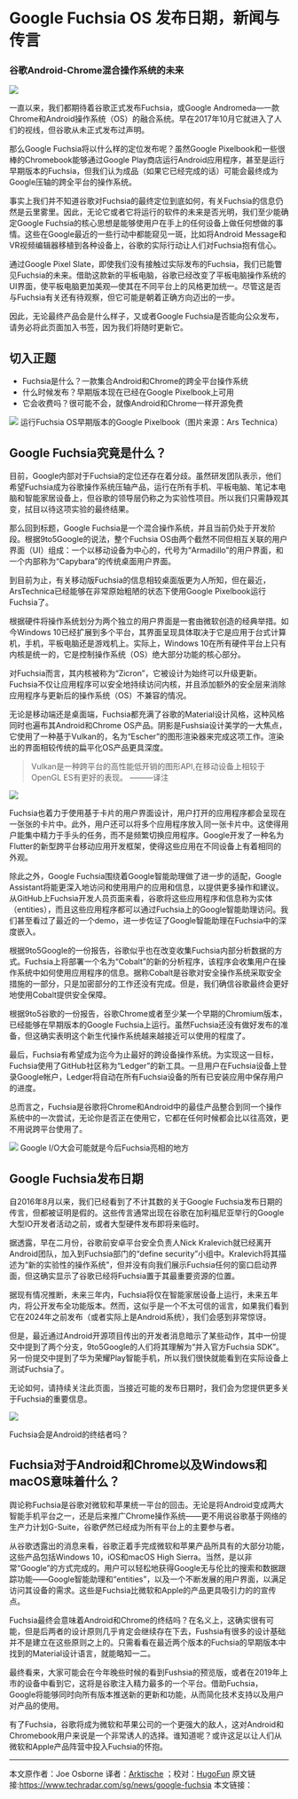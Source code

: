 # Google Fuchsia OS 发布日期，新闻与传言
### 谷歌Android-Chrome混合操作系统的未来

![](https://cdn.mos.cms.futurecdn.net/hRqGxFF2CZZJ4rEvjC27Uk-970-80.jpg)
 
一直以来，我们都期待着谷歌正式发布Fuchsia，或Google Andromeda—一款Chrome和Android操作系统（OS）的融合系统。早在2017年10月它就进入了人们的视线，但谷歌从未正式发布过声明。

那么Google Fuchsia将以什么样的定位发布呢？虽然Google Pixelbook和一些很棒的Chromebook能够通过Google Play商店运行Android应用程序，甚至是运行早期版本的Fuchsia，但我们认为成品（如果它已经完成的话）可能会最终成为Google压轴的跨全平台的操作系统。

事实上我们并不知道谷歌对Fuchsia的最终定位到底如何，有关Fuchsia的信息仍然是云里雾里。因此，无论它或者它将运行的软件的未来是否光明，我们至少能确定Google Fuchsia的核心思想是能够使用户在手上的任何设备上做任何想做的事情。这些在Google最近的一些行动中都能窥见一斑，比如将Android Message和VR视频编辑器移植到各种设备上，谷歌的实际行动让人们对Fuchsia抱有信心。

通过Google Pixel Slate，即使我们没有接触过实际发布的Fuchsia，我们已能瞥见Fuchsia的未来。借助这款新的平板电脑，谷歌已经改变了平板电脑操作系统的UI界面，使平板电脑更加美观—使其在不同平台上的风格更加统一。尽管这是否与Fuchsia有关还有待观察，但它可能是朝着正确方向迈出的一步。

因此，无论最终产品会是什么样子，又或者Google Fuchsia是否能向公众发布，请务必将此页面加入书签，因为我们将随时更新它。

## 切入正题

* Fuchsia是什么？一款集合Android和Chrome的跨全平台操作系统
* 什么时候发布？早期版本现在已经在Google Pixelbook上可用
* 它会收费吗？很可能不会，就像Android和Chrome一样开源免费

![](https://cdn.mos.cms.futurecdn.net/by9zV74tBzsBeoHUq8vWRF-650-80.jpg)
运行Fuchsia OS早期版本的Google Pixelbook（图片来源：Ars Technica）

## Google Fuchsia究竟是什么？

目前，Google内部对于Fuchsia的定位还存在着分歧。虽然研发团队表示，他们希望Fuchsia成为谷歌操作系统压轴产品，运行在所有手机、平板电脑、笔记本电脑和智能家居设备上，但谷歌的领导层仍称之为实验性项目。所以我们只需静观其变，拭目以待这项实验的最终结果。

那么回到标题，Google Fuchsia是一个混合操作系统，并且当前仍处于开发阶段。根据9to5Google的说法，整个Fuchsia OS由两个截然不同但相互关联的用户界面（UI）组成：一个以移动设备为中心的，代号为“Armadillo”的用户界面，和一个内部称为“Capybara”的传统桌面用户界面。

到目前为止，有关移动版Fuchsia的信息相较桌面版更为人所知，但在最近，ArsTechnica已经能够在非常原始粗陋的状态下使用Google Pixelbook运行Fuchsia了。 

根据硬件将操作系统划分为两个独立的用户界面是一套由微软创造的经典举措。如今Windows 10已经扩展到多个平台，其界面呈现具体取决于它是应用于台式计算机，手机，平板电脑还是游戏机上。实际上，Windows 10在所有硬件平台上只有内核是统一的，它是控制操作系统（OS）绝大部分功能的核心部分。

对Fuchsia而言，其内核被称为“Zicron”，它被设计为始终可以升级更新。Fuchsia不仅让应用程序可以安全地持续访问内核，并且添加额外的安全层来消除应用程序与更新后的操作系统（OS）不兼容的情况。

无论是移动端还是桌面端，Fuchsia都充满了谷歌的Material设计风格，这种风格同时也遍布其Android和Chrome OS产品。阴影是Fushsia设计美学的一大焦点，它使用了一种基于Vulkan的，名为“Escher”的图形渲染器来完成这项工作。渲染出的界面相较传统的扁平化OS产品更具深度。

> Vulkan是一种跨平台的高性能低开销的图形API,在移动设备上相较于OpenGL ES有更好的表现。 ———译注

![](https://cdn.mos.cms.futurecdn.net/HbYTJFEiZxTfzHw6cTuSyb-650-80.jpg)

Fuchsia也着力于使用基于卡片的用户界面设计，用户打开的应用程序都会呈现在一张张的卡片中。此外，用户还可以将多个应用程序放入同一张卡片中。这使得用户能集中精力于手头的任务，而不是频繁切换应用程序。Google开发了一种名为Flutter的新型跨平台移动应用开发框架，使得这些应用在不同设备上有着相同的外观。

除此之外，Google Fuchsia围绕着Google智能助理做了进一步的适配，Google Assistant将能更深入地访问和使用用户的应用和信息，以提供更多操作和建议。从GitHub上Fuchsia开发人员页面来看，谷歌将这些应用程序和信息称为实体（entities），而且这些应用程序都可以通过Fuchsia上的Google智能助理访问。我们甚至看过了最近的一个demo，进一步佐证了Google智能助理在Fuchsia中的深度嵌入。

根据9to5Google的一份报告，谷歌似乎也在改变收集Fuchsia内部分析数据的方式。Fuchsia上将部署一个名为“Cobalt”的新的分析程序，该程序会收集用户在操作系统中如何使用应用程序的信息。据称Cobalt是谷歌对安全操作系统采取安全措施的一部分，只是加密部分的工作还没有完成。但是，我们确信谷歌最终会更好地使用Cobalt提供安全保障。

根据9to5谷歌的一份报告，谷歌Chrome或者至少某一个早期的Chromium版本，已经能够在早期版本的Google Fuchsia上运行。虽然Fuchsia还没有做好发布的准备，但这确实表明这个新生代操作系统越来越接近可以使用的程度了。

最后，Fuchsia有希望成为迄今为止最好的跨设备操作系统。为实现这一目标，Fuchsia使用了GitHub社区称为“Ledger”的新工具。一旦用户在Fuchsia设备上登录Google帐户，Ledger将自动在所有Fuchsia设备的所有已安装应用中保存用户的进度。

总而言之，Fuchsia是谷歌将Chrome和Android中的最佳产品整合到同一个操作系统中的一次尝试，无论你是否正在使用它，它都在任何时候都会比以往高效，更不用说跨平台使用了。

![](https://cdn.mos.cms.futurecdn.net/fxydjj4gT6cVRrcndtYnSF-650-80.jpg)
Google I/O大会可能就是今后Fuchsia亮相的地方

## Google Fuchsia发布日期

自2016年8月以来，我们已经看到了不计其数的关于Google Fuchsia发布日期的传言，但都被证明是假的。这些传言通常出现在谷歌在加利福尼亚举行的Google大型IO开发者活动之前，或者大型硬件发布即将来临时。

据透露，早在二月份，谷歌前安卓平台安全负责人Nick Kralevich就已经离开Android团队，加入到Fuchsia部门的“define security”小组中。Kralevich将其描述为“新的实验性的操作系统”，但并没有向我们展示Fuchsia任何的窗口启动界面，但这确实显示了谷歌已经将Fuchsia置于其最重要资源的位置。

据现有情况推断，未来三年内，Fuchsia将仅在智能家居设备上运行，未来五年内，将公开发布全功能版本。然而，这似乎是一个不太可信的谣言，如果我们看到它在2024年之前发布（或者实际上是Android系统），我们会感到非常惊讶。

但是，最近通过Android开源项目传出的开发者消息暗示了某些动作，其中一份提交中提到了两个分支，9to5Google的人们将其理解为“并入官方Fuchsia SDK”。另一份提交中提到了华为荣耀Play智能手机，所以我们很快就能看到在实际设备上测试Fuchsia了。

无论如何，请持续关注此页面，当接近可能的发布日期时，我们会为您提供更多关于Fuchsia的重要信息。

![](https://cdn.mos.cms.futurecdn.net/Yzh9gjppGL6MBnWbE2QTVd-650-80.jpg)

Fuchsia会是Android的终结者吗？

## Fuchsia对于Android和Chrome以及Windows和macOS意味着什么？

舆论称Fuchsia是谷歌对微软和苹果统一平台的回击。无论是将Android变成两大智能手机平台之一，还是后来推广Chrome操作系统——更不用说谷歌基于网络的生产力计划G-Suite，谷歌俨然已经成为所有平台上的主要参与者。

从谷歌透露出的消息来看，谷歌正着手完成微软和苹果产品所具有的大部分功能，这些产品包括Windows 10，iOS和macOS High Sierra。当然，是以非常“Google”的方式完成的。用户可以轻松地获得Google无与伦比的搜索和数据跟踪功能——Google智能助理和“entities”，以及一个不断发展的用户界面，以满足访问其设备的需求。这些是Fuchsia比微软和Apple的产品更具吸引力的的宣传点。

Fuchsia最终会意味着Android和Chrome的终结吗？在名义上，这确实很有可能，但是后两者的设计原则几乎肯定会继续存在下去，Fushsia有很多的设计基础并不是建立在这些原则之上的。只需看看在最近两个版本的Fuchsia的早期版本中找到的Material设计语言，就能略知一二。

最终看来，大家可能会在今年晚些时候的看到Fushsia的预览版，或者在2019年上市的设备中看到它，这将是谷歌注入精力最多的一个平台。借助Fuchsia，Google将能够同时向所有版本推送新的更新和功能，从而简化技术支持以及用户对产品的使用。

有了Fuchsia，谷歌将成为微软和苹果公司的一个更强大的敌人，这对Android和Chromebook用户来说是一个非常诱人的选择。谁知道呢？或许这足以让人们从微软和Apple产品阵营中投入Fuchsia的怀抱。

***
本文原作者：Joe Osborne 译者：[Arktische](https://github.com/Arktische) ；校对：[HugoFun](https://github.com/HugoFun)
原文链接:https://www.techradar.com/sg/news/google-fuchsia 本文链接：

